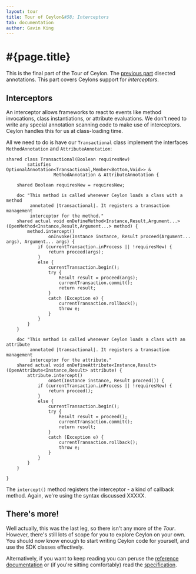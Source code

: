 ```yaml
---
layout: tour
title: Tour of Ceylon&#58; Interceptors
tab: documentation
author: Gavin King
---
```


# #{page.title}

This is the final part of the Tour of Ceylon. The 
[previous part](../annotations) disected annotations. 
This part covers Ceylons support for *interceptors*.

## Interceptors

An interceptor allows frameworks to react to events like method invocations, 
class instantiations, or attribute evaluations. We don't need to write any 
special annotation scanning code to make use of interceptors. Ceylon handles 
this for us at class-loading time.

All we need to do is have our `Transactional` class implement the interfaces 
`MethodAnnotation` and `AttributeAnnotation`:

    shared class Transactional(Boolean requiresNew)
            satisfies OptionalAnnotation<Transactional,Member<Bottom,Void>> &
                      MethodAnnotation & AttributeAnnotation {
             
        shared Boolean requiresNew = requiresNew;
         
        doc "This method is called whenever Ceylon loads a class with a method
             annotated |transactional|. It registers a transaction management
             interceptor for the method."
        shared actual void onDefineMethod<Instance,Result,Argument...>(OpenMethod<Instance,Result,Argument...> method) {
            method.intercept()
                    onInvoke(Instance instance, Result proceed(Argument... args), Argument... args) {
                if (currentTransaction.inProcess || !requiresNew) {
                    return proceed(args);
                }
                else {
                    currentTransaction.begin();
                    try {
                        Result result = proceed(args);
                        currentTransaction.commit();
                        return result;
                    }
                    catch (Exception e) {
                        currentTransaction.rollback();
                        throw e;
                    }
                }
            }
        }
         
        doc "This method is called whenever Ceylon loads a class with an attribute
             annotated |transactional|. It registers a transaction management
             interceptor for the attribute."
        shared actual void onDefineAttribute<Instance,Result>(OpenAttribute<Instance,Result> attribute) {
            attribute.intercept()
                    onGet(Instance instance, Result proceed()) {
                if (currentTransaction.inProcess || !requiresNew) {
                    return proceed();
                }
                else {
                    currentTransaction.begin();
                    try {
                        Result result = proceed();
                        currentTransaction.commit();
                        return result;
                    }
                    catch (Exception e) {
                        currentTransaction.rollback();
                        throw e;
                    }
                }
            }
        }
         
    }

The `intercept()` method registers the interceptor - a kind of callback method. 
Again, we're using the syntax discussed XXXXX.


## There's more!

Well actually, this was the last leg, so there isn't any more of the *Tour*.
However, there's still lots of scope for you to explore Ceylon on your own.
You should now know enough to start writing Ceylon code for yourself, 
and use the SDK classes effectively.

Alternatively, if you want to keep reading you can peruse the 
[reference documentation](/documentation/reference) 
or (if you're sitting comfortably) read the 
[specification](#{site.urls.spec}).

